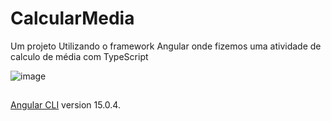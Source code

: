 # CalcularMedia

<p> Um projeto Utilizando o framework Angular onde fizemos uma atividade de calculo de média com TypeScript </p>

![image](https://user-images.githubusercontent.com/116458056/233518383-9522512e-cd81-49f6-87e8-1a56c8ca76c6.png)


##

[Angular CLI](https://github.com/angular/angular-cli) version 15.0.4.


